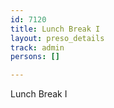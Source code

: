 ```yaml
---
id: 7120
title: Lunch Break I
layout: preso_details
track: admin
persons: []

---
```

Lunch Break I
